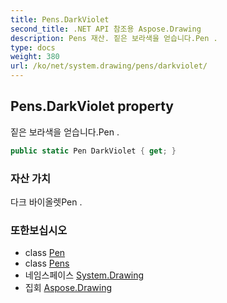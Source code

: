 ```yaml
---
title: Pens.DarkViolet
second_title: .NET API 참조용 Aspose.Drawing
description: Pens 재산. 짙은 보라색을 얻습니다.Pen .
type: docs
weight: 380
url: /ko/net/system.drawing/pens/darkviolet/
---
```

## Pens.DarkViolet property

짙은 보라색을 얻습니다.Pen .

```csharp
public static Pen DarkViolet { get; }
```

### 자산 가치

다크 바이올렛Pen .

### 또한보십시오

* class [Pen](../../pen/)
* class [Pens](../)
* 네임스페이스 [System.Drawing](../../pens/)
* 집회 [Aspose.Drawing](../../../)


